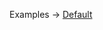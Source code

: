 <p class="ExampleLinks">Examples <span class="ExampleLinksTitleSeparator">-></span> <a href="../../examples/default">Default</a></p>
